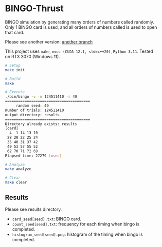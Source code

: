 # BINGO-Thrust

BINGO simulation by generating many orders of numbers called randomly. Only 1 BINGO card is used, and all orders of numbers called is used to open that card.

Please see another version: [another branch](https://github.com/Yuki-Imajuku/BINGO-Thrust/tree/1-number-many-cards)

This project uses `make`, `nvcc (CUDA 12.1, std=c++20)`, `Python 3.11`.
Tested on RTX 3070 (Windows 11).

```sh
# Setup
make init

# Build
make

# Execute
./bin/bingo -v -n 124511410 -s 40
=======================================
     random seed: 40
number of trials: 124511410
output directory: results
=======================================
Directory already exists: results
[card]
  4  1 14 13 10
 28 20 22 25 24
 35 40 31 37 42
 49 53 57 55 52
 62 70 71 72 69
Elapsed time: 27279 [msec]

# Analyze
make analyze

# Clear
make clear
```


## Results
Please see results directory.

- `card_seed[seed].txt`: BINGO card.
- `count_seed[seed].txt`: frequency for each timing when bingo is completed.
- `histogram_seed[seed].png`: histogram of the timing when bingo is completed.
